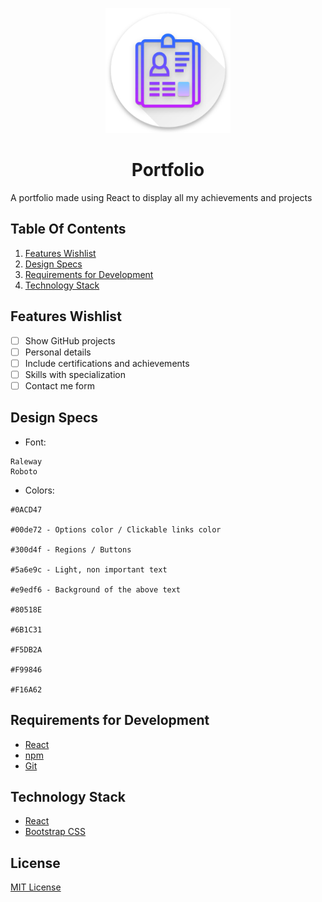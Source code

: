 <p align="center"> <img height="200" src="https://raw.githubusercontent.com/LoneWolf36/react-portfolio/master/public/logo/android-chrome-512x512.png"></p>
<h1 align="center">Portfolio</h1>

A portfolio made using React to display all my achievements and projects

## Table Of Contents

1.  [Features Wishlist](#features-wishlist)
2.  [Design Specs](#design-specs)
3.  [Requirements for Development](#requirements-for-development)
4.  [Technology Stack](#technology-stack)

## Features Wishlist

- [ ] Show GitHub projects
- [ ] Personal details
- [ ] Include certifications and achievements
- [ ] Skills with specialization
- [ ] Contact me form

## Design Specs

- Font:


```
Raleway
Roboto
```

- Colors:


```
#0ACD47

#00de72 - Options color / Clickable links color

#300d4f - Regions / Buttons

#5a6e9c - Light, non important text

#e9edf6 - Background of the above text

#80518E

#6B1C31

#F5DB2A

#F99846

#F16A62
```

## Requirements for Development

- [React](https://reactjs.org/)
- [npm](https://www.npmjs.com/get-npm)
- [Git](https://git-scm.com/)

## Technology Stack

- [React](https://reactjs.org/)
- [Bootstrap CSS](https://getbootstrap.com/)

## License

[MIT License](LICENSE)
